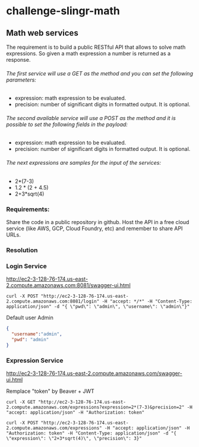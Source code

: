 # challenge-slingr-math

## Math web services
The requirement is to build a public RESTful API that allows to solve math expressions. So given a math expression a number is returned as a response.

###### The first service will use a GET as the method and you can set the following parameters:

- expression: math expression to be evaluated.
- precision: number of significant digits in formatted output. It is optional.

###### The second available service will use a POST as the method and it is possible to set the following fields in the payload:
- expression: math expression to be evaluated.
- precision: number of significant digits in formatted output. It is optional.

###### The next expressions are samples for the input of the services:
- 2*(7-3)
- 1.2 * (2 + 4.5)
- 2+3*sqrt(4)

### Requirements:
Share the code in a public repository in github.
Host the API in a free cloud service (like AWS, GCP, Cloud Foundry, etc) and remember to share API URLs.


### Resolution


### Login Service
http://ec2-3-128-76-174.us-east-2.compute.amazonaws.com:8081/swagger-ui.html

```shell
curl -X POST "http://ec2-3-128-76-174.us-east-2.compute.amazonaws.com:8081/login" -H "accept: */*" -H "Content-Type: application/json" -d "{ \"pwd\": \"admin\", \"username\": \"admin\"}"
```

Default user Admin
```json
{
  "username":"admin",
  "pwd": "admin"
}
```

### Expression Service
http://ec2-3-128-76-174.us-east-2.compute.amazonaws.com/swagger-ui.html


Remplace "token" by Beaver + JWT

```shell
curl -X GET "http://ec2-3-128-76-174.us-east-2.compute.amazonaws.com/expressions?expression=2*(7-3)&precision=2" -H "accept: application/json" -H "Authorization: token"
```


```shell
curl -X POST "http://ec2-3-128-76-174.us-east-2.compute.amazonaws.com/expressions" -H "accept: application/json" -H "Authorization: token" -H "Content-Type: application/json" -d "{ \"expression\": \"2+3*sqrt(4)\", \"precision\": 3}"
```


